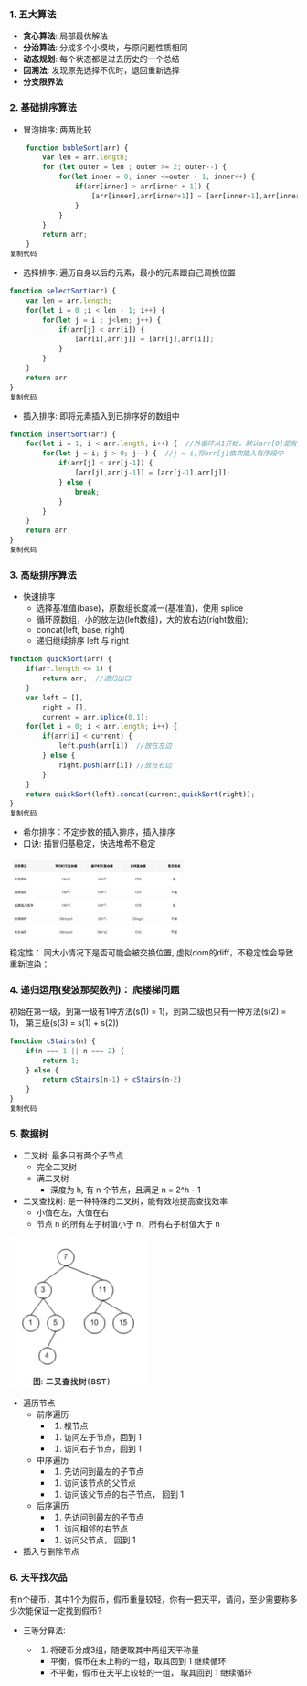 ### 1. 五大算法

- **贪心算法**: 局部最优解法
- **分治算法**: 分成多个小模块，与原问题性质相同
- **动态规划**: 每个状态都是过去历史的一个总结
- **回溯法**: 发现原先选择不优时，退回重新选择
- **分支限界法**

### 2. 基础排序算法

- 冒泡排序: 两两比较

```js
	function bubleSort(arr) {
	    var len = arr.length;
	    for (let outer = len ; outer >= 2; outer--) {
	        for(let inner = 0; inner <=outer - 1; inner++) {
	            if(arr[inner] > arr[inner + 1]) {
	                [arr[inner],arr[inner+1]] = [arr[inner+1],arr[inner]]
	            }
	        }
	    }
	    return arr;
	}
复制代码
```

- 选择排序: 遍历自身以后的元素，最小的元素跟自己调换位置

```js
function selectSort(arr) {
    var len = arr.length;
    for(let i = 0 ;i < len - 1; i++) {
        for(let j = i ; j<len; j++) {
            if(arr[j] < arr[i]) {
                [arr[i],arr[j]] = [arr[j],arr[i]];
            }
        }
    }
    return arr
}
复制代码
```

- 插入排序: 即将元素插入到已排序好的数组中

```js
function insertSort(arr) {
    for(let i = 1; i < arr.length; i++) {  //外循环从1开始，默认arr[0]是有序段
        for(let j = i; j > 0; j--) {  //j = i,将arr[j]依次插入有序段中
            if(arr[j] < arr[j-1]) {
                [arr[j],arr[j-1]] = [arr[j-1],arr[j]];
            } else {
                break;
            }
        }
    }
    return arr;
}
复制代码
```

### 3. 高级排序算法

- 快速排序
  - 选择基准值(base)，原数组长度减一(基准值)，使用 splice
  - 循环原数组，小的放左边(left数组)，大的放右边(right数组);
  - concat(left, base, right)
  - 递归继续排序 left 与 right

```js
function quickSort(arr) {
    if(arr.length <= 1) {
        return arr;  //递归出口
    }
    var left = [],
        right = [],
        current = arr.splice(0,1); 
    for(let i = 0; i < arr.length; i++) {
        if(arr[i] < current) {
            left.push(arr[i])  //放在左边
        } else {
            right.push(arr[i]) //放在右边
        }
    }
    return quickSort(left).concat(current,quickSort(right));
}
复制代码
```

- 希尔排序：不定步数的插入排序，插入排序
- 口诀: 插冒归基稳定，快选堆希不稳定



<img src="./算法-imgs/WX20211025-100512.png" alt="img" style="zoom:30%;" />



稳定性： 同大小情况下是否可能会被交换位置, 虚拟dom的diff，不稳定性会导致重新渲染；

### 4. 递归运用(斐波那契数列)： 爬楼梯问题

初始在第一级，到第一级有1种方法(s(1) = 1)，到第二级也只有一种方法(s(2) = 1)， 第三级(s(3) = s(1) + s(2))

```js
function cStairs(n) {
    if(n === 1 || n === 2) {
        return 1;
    } else {
        return cStairs(n-1) + cStairs(n-2)
    }
}
复制代码
```

### 5. 数据树

- 二叉树: 最多只有两个子节点
  - 完全二叉树
  - 满二叉树
    - 深度为 h, 有 n 个节点，且满足 n = 2^h - 1
- 二叉查找树: 是一种特殊的二叉树，能有效地提高查找效率
  - 小值在左，大值在右
  - 节点 n 的所有左子树值小于 n，所有右子树值大于 n



<img src="./算法-imgs/WX20211025-100614.png" alt="img" style="zoom:30%;" />



- 遍历节点
  - 前序遍历
    - 1. 根节点
    - 1. 访问左子节点，回到 1
    - 1. 访问右子节点，回到 1
  - 中序遍历
    - 1. 先访问到最左的子节点
    - 1. 访问该节点的父节点
    - 1. 访问该父节点的右子节点， 回到 1
  - 后序遍历
    - 1. 先访问到最左的子节点
    - 1. 访问相邻的右节点
    - 1. 访问父节点， 回到 1
- 插入与删除节点

### 6. 天平找次品

有n个硬币，其中1个为假币，假币重量较轻，你有一把天平，请问，至少需要称多少次能保证一定找到假币?

- 三等分算法:

  - 1. 将硬币分成3组，随便取其中两组天平称量

    - 平衡，假币在未上称的一组，取其回到 1 继续循环
    - 不平衡，假币在天平上较轻的一组， 取其回到 1 继续循环

